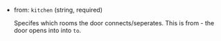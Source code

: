 - from: `kitchen` (string, required)

    Specifes which rooms the door connects/seperates. This is from - the door opens into into `to`.

